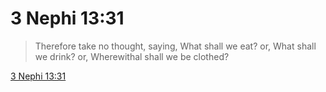 # 3 Nephi 13:31

> Therefore take no thought, saying, What shall we eat? or, What shall we drink? or, Wherewithal shall we be clothed?

[3 Nephi 13:31](https://www.churchofjesuschrist.org/study/scriptures/bofm/3-ne/13?lang=eng&id=p31#p31)


